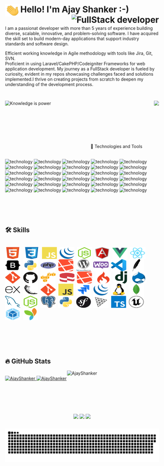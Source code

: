 

# <img align="left" alt="Hi!" height="40" width="50" src="hand.gif"> Hello! I'm Ajay Shanker :-) <img align="right" src="https://komarev.com/ghpvc/?username=AjayShanker&color=dd3219" alt="FullStack developer"></img>

<br /> 
<div style="height: auto; width: 100%; display: block;"> 
I am a passionat developer with more than 5 years of experience building diverse, scalable, innovative, and problem-solving software. I have acquired the skill set to build modern-day applications that support industry standards and software design.

Efficient working knowledge in Agile methodology with tools like Jira, Git, SVN.
<br />
Proficient in using Laravel/CakePHP/Codeigniter Frameworks for web application development. My journey as a FullStack developer is fueled by curiosity, evident in my repos showcasing challenges faced and solutions implemented.I thrive on creating projects from scratch to deepen my understanding of the development process.
</div>
  <br />



<!-- most used start -->
<div style="height: auto; width: 100%; display: block;"> 
  
  
<a href="https://in.linkedin.com/in/seniorphpprogrammer/" target="_blank"><img alt="Knowledge is power" height="180em" width="280em" align="left" src="ajay_shanker.gif"></a> 
 
<img height="180em" align="right"  src="https://github-readme-stats-sigma-five.vercel.app/api/top-langs/?username=AjayShanker&layout=compact&theme=dracula&langs_count=8&show_icons=true&bg_color=101a26&title_color=E4562B&text_color=fff&icon_color=E4562B&hide_border=true&hide=css"/>
  
  
</div>
  <br /><p>&nbsp;</p  <br />


<div style="height: auto; width: 100%; display: block;"> 

<br /><p>&nbsp;</p><br />
 🚀 Technologies and Tools 

<div style="height: auto; width: 100%; display: block;"> 
<br />
     <img align="center" alt="technology" height="20" width="121" src="https://img.shields.io/badge/Language-HTML-informational?style=flat&logo=html5&logoColor=white&color=2bbc8a">
    <img align="center" alt="technology" height="20" width="121" src="https://img.shields.io/badge/Language-CSS-informational?style=flat&logo=css3&logoColor=white&color=2bbc8a">
    <img align="center" alt="technology" height="20" width="121" src="https://img.shields.io/badge/Framework-Bootstrap-informational?style=flat&logo=bootstrap&logoColor=white&color=2bbc8a">
    <img align="center" alt="technology" height="20" width="121" src="https://img.shields.io/badge/Language-Javascript-informational?style=flat&logo=javascript&logoColor=white&color=2bbc8a">
    <img align="center" alt="technology" height="20" width="121" src="https://img.shields.io/badge/Language-TypeScript-informational?style=flat&logo=typescript&logoColor=white&color=2bbc8a">
    <img align="center" alt="technology" height="20" width="121" src="https://img.shields.io/badge/Framework-Express-informational?style=flat&logo=express&logoColor=white&color=2bbc8a">
    <img align="center" alt="technology" height="20" width="121" src="https://img.shields.io/badge/Library-Socket.io-informational?style=flat&logo=Socket.io&logoColor=white&color=2bbc8a">
    <img align="center" alt="technology" height="20" width="121" src="https://img.shields.io/badge/Environment-Node-informational?style=flat&logo=node.js&logoColor=white&color=2bbc8a">
    <img align="center" alt="technology" height="20" width="121" src="https://img.shields.io/badge/Library-Vue-informational?style=flat&logo=vue.js&logoColor=white&color=2bbc8a">
    <img align="center" alt="technology" height="20" width="121" src="https://img.shields.io/badge/Library-React-informational?style=flat&logo=react&logoColor=white&color=2bbc8a">
    <img align="center" alt="technology" height="20" width="121" src="https://img.shields.io/badge/Framework-Angular-informational?style=flat&logo=angular&logoColor=white&color=2bbc8a">
    <img align="center" alt="technology" height="20" width="121" src="https://img.shields.io/badge/Database-MySQL-informational?style=flat&logo=mysql&logoColor=white&color=2bbc8a">
    <img align="center" alt="technology" height="20" width="121" src="https://img.shields.io/badge/Database-Postgres-informational?style=flat&logo=postgresql&logoColor=white&color=2bbc8a">
    <img align="center" alt="technology" height="20" width="121" src="https://img.shields.io/badge/Database-MongoDB-informational?style=flat&logo=mongodb&logoColor=white&color=2bbc8a">
    <img align="center" alt="technology" height="20" width="121" src="https://img.shields.io/badge/Language-GraphQL-informational?style=flat&logo=graphql&logoColor=white&color=2bbc8a">
    <img align="center" alt="technology" height="20" width="121" src="https://img.shields.io/badge/Editor-VSCode-informational?style=flat&logo=visualstudiocode&logoColor=white&color=2bbc8a">
    <img align="center" alt="technology" height="20" width="121" src="https://img.shields.io/badge/Platform-Heroku-informational?style=flat&logo=netlify&logoColor=white&color=2bbc8a">
    <img align="center" alt="technology" height="20" width="121" src="https://img.shields.io/badge/Platform-Vercel-informational?style=flat&logo=vercel&logoColor=white&color=2bbc8a">
    <img align="center" alt="technology" height="20" width="121" src="https://img.shields.io/badge/Platform-Firebase-informational?style=flat&logo=firebase&logoColor=white&color=2bbc8a">
    <img align="center" alt="technology" height="20" width="121" src="https://img.shields.io/badge/Language-Python-informational?style=flat&logo=python&logoColor=white&color=2bbc8a">
    <img align="center" alt="technology" height="20" width="121" src="https://img.shields.io/badge/Framework-Flask-informational?style=flat&logo=flask&logoColor=white&color=2bbc8a">
    <img align="center" alt="technology" height="20" width="121" src="https://img.shields.io/badge/Framework-FastAPI-informational?style=flat&logo=fastapi&logoColor=white&color=2bbc8a">
    <img align="center" alt="technology" height="20" width="121" src="https://img.shields.io/badge/Framework-Django-informational?style=flat&logo=django&logoColor=white&color=2bbc8a">
    <img align="center" alt="technology" height="20" width="121" src="https://img.shields.io/badge/Framework-Laravel-informational?style=flat&logo=laravel&logoColor=white&color=2bbc8a">
    <img align="center" alt="technology" height="20" width="121" src="https://img.shields.io/badge/Framework-CodeIgniter-informational?style=flat&logo=codeIgniter&logoColor=white&color=2bbc8a">
    <img align="center" alt="technology" height="20" width="121" src="https://img.shields.io/badge/Framework-CakePHP-informational?style=flat&logo=cakephp&logoColor=white&color=2bbc8a">
    <img align="center" alt="technology" height="20" width="121" src="https://img.shields.io/badge/Framework-Symfony-informational?style=flat&logo=symfony&logoColor=white&color=2bbc8a">
    <img align="center" alt="technology" height="20" width="121" src="https://img.shields.io/badge/Module-Webpack-informational?style=flat&logo=webpack&logoColor=white&color=2bbc8a">
    <img align="center" alt="technology" height="20" width="121" src="https://img.shields.io/badge/WebGL-Three.js-informational?style=flat&logo=three.js&logoColor=white&color=2bbc8a">
    <img align="center" alt="technology" height="20" width="121" src="https://img.shields.io/badge/Platform-UnrealEngine-informational?style=flat&logo=unrealengine&logoColor=white&color=2bbc8a">
</div>
</div>
<br /><p>&nbsp;</p><br />

 ##  🛠️ Skills

<div style="height: auto; width: 100%; display: block;"> 
<br />
  
  <img align="center" alt="AjayShanker-HTML" height="40" width="50" src="https://raw.githubusercontent.com/devicons/devicon/master/icons/html5/html5-original.svg">
  &nbsp;&nbsp;<img align="center" alt="AjayShanker-CSS" height="40" width="50" src="https://raw.githubusercontent.com/devicons/devicon/master/icons/css3/css3-original.svg">&nbsp;&nbsp;<img align="center" alt="AjayShanker-Js" height="40" width="50" src="https://raw.githubusercontent.com/devicons/devicon/master/icons/javascript/javascript-plain.svg">&nbsp;&nbsp;<img align="center" alt="AjayShanker-jQuery" height="40" width="50" src="https://raw.githubusercontent.com/devicons/devicon/master/icons/jquery/jquery-plain.svg">&nbsp;&nbsp;<img align="center" alt="AjayShanker-Nodejs" height="40" width="50" src="https://raw.githubusercontent.com/devicons/devicon/master/icons/nodejs/nodejs-plain.svg">&nbsp;&nbsp;<img align="center" alt="AjayShanker-Angular" height="40" width="50" src="https://raw.githubusercontent.com/devicons/devicon/master/icons/angularjs/angularjs-original.svg">&nbsp;&nbsp;<img align="center" alt="AjayShanker-vuejs" height="40" width="50" src="https://raw.githubusercontent.com/devicons/devicon/master/icons/vuejs/vuejs-original.svg">&nbsp;&nbsp;<img align="center" alt="AjayShanker-react" height="40" width="50" src="https://raw.githubusercontent.com/devicons/devicon/master/icons/react/react-original.svg">&nbsp;&nbsp;<img align="center" alt="AjayShanker-Bootstrap" height="40" width="50" src="https://raw.githubusercontent.com/devicons/devicon/master/icons/bootstrap/bootstrap-plain.svg">&nbsp;&nbsp;<img align="center" alt="AjayShanker-Python" height="40" width="50" src="https://raw.githubusercontent.com/devicons/devicon/master/icons/python/python-original.svg">&nbsp;&nbsp;<img align="center" alt="AjayShanker-Php" height="40" width="50" src="https://raw.githubusercontent.com/devicons/devicon/master/icons/php/php-original.svg">&nbsp;&nbsp;<img align="center" alt="AjayShanker-Laravel" height="40" width="50" src="https://raw.githubusercontent.com/devicons/devicon/master/icons/laravel/laravel-plain.svg">&nbsp;&nbsp;<img align="center" alt="AjayShanker-Wordpres" height="40" width="50" src="https://raw.githubusercontent.com/devicons/devicon/master/icons/wordpress/wordpress-original.svg">&nbsp;&nbsp;<img align="center" alt="AjayShanker-Woocommerce" height="40" width="50" src="https://raw.githubusercontent.com/devicons/devicon/master/icons/woocommerce/woocommerce-plain.svg">&nbsp;&nbsp;<img align="center" alt="AjayShanker-VScode" height="40" width="50" src="https://raw.githubusercontent.com/devicons/devicon/master/icons/vscode/vscode-original.svg">&nbsp;&nbsp;<img align="center" alt="AjayShanker-Apache" height="40" width="50" src="https://raw.githubusercontent.com/devicons/devicon/master/icons/apache/apache-plain.svg">&nbsp;&nbsp;<img align="center" alt="AjayShanker-Git" height="40" width="50" src="https://raw.githubusercontent.com/devicons/devicon/master/icons/git/git-plain.svg">&nbsp;&nbsp;<img align="center" alt="AjayShanker-Github" height="40" width="50" src="https://raw.githubusercontent.com/devicons/devicon/master/icons/github/github-original.svg">&nbsp;&nbsp;<img align="center" alt="AjayShanker-AWS" height="40" width="50" src="https://raw.githubusercontent.com/devicons/devicon/master/icons/amazonwebservices/amazonwebservices-original.svg">
  &nbsp;&nbsp;<img align="center" alt="AjayShanker-cakephp" height="40" width="50" src="https://raw.githubusercontent.com/devicons/devicon/master/icons/cakephp/cakephp-original.svg">&nbsp;&nbsp;<img align="center" alt="AjayShanker-laravel" height="40" width="50" src="https://raw.githubusercontent.com/devicons/devicon/master/icons/laravel/laravel-plain.svg">
  &nbsp;&nbsp;<img align="center" alt="AjayShanker-codeigniter" height="40" width="50" src="https://raw.githubusercontent.com/devicons/devicon/master/icons/codeigniter/codeigniter-plain.svg">&nbsp;&nbsp;<img align="center" alt="AjayShanker-django" height="40" width="50" src="https://raw.githubusercontent.com/devicons/devicon/master/icons/django/django-plain.svg">&nbsp;&nbsp;<img align="center" alt="AjayShanker-drupal" height="40" width="50" src="https://raw.githubusercontent.com/devicons/devicon/master/icons/drupal/drupal-original.svg">&nbsp;&nbsp;<img align="center" alt="AjayShanker-express" height="40" width="50" src="https://raw.githubusercontent.com/devicons/devicon/master/icons/express/express-original.svg">&nbsp;&nbsp;<img align="center" alt="AjayShanker-flask" height="40" width="50" src="https://raw.githubusercontent.com/devicons/devicon/master/icons/flask/flask-original.svg">&nbsp;&nbsp;<img align="center" alt="AjayShanker-git" height="40" width="50" src="https://raw.githubusercontent.com/devicons/devicon/master/icons/git/git-original.svg">&nbsp;&nbsp;<img align="center" alt="AjayShanker-javascript" height="40" width="50" src="https://raw.githubusercontent.com/devicons/devicon/master/icons/javascript/javascript-original.svg">&nbsp;&nbsp;<img align="center" alt="AjayShanker-jira" height="40" width="50" src="https://raw.githubusercontent.com/devicons/devicon/master/icons/jira/jira-original.svg">&nbsp;&nbsp;<img align="center" alt="AjayShanker-jquery" height="40" width="50" src="https://raw.githubusercontent.com/devicons/devicon/master/icons/jquery/jquery-original.svg">&nbsp;&nbsp;<img align="center" alt="AjayShanker-linux" height="40" width="50" src="https://raw.githubusercontent.com/devicons/devicon/master/icons/linux/linux-original.svg">&nbsp;&nbsp;<img align="center" alt="AjayShanker-mongodb" height="40" width="50" src="https://raw.githubusercontent.com/devicons/devicon/master/icons/mongodb/mongodb-original.svg">&nbsp;&nbsp;<img align="center" alt="AjayShanker-mysql" height="40" width="50" src="https://raw.githubusercontent.com/devicons/devicon/master/icons/mysql/mysql-original.svg">&nbsp;&nbsp;<img align="center" alt="AjayShanker-nodejs" height="40" width="50" src="https://raw.githubusercontent.com/devicons/devicon/master/icons/nodejs/nodejs-original.svg">&nbsp;&nbsp;<img align="center" alt="AjayShanker-postgresql" height="40" width="50" src="https://raw.githubusercontent.com/devicons/devicon/master/icons/postgresql/postgresql-original.svg">&nbsp;&nbsp;<img align="center" alt="AjayShanker-python" height="40" width="50" src="https://raw.githubusercontent.com/devicons/devicon/master/icons/python/python-original.svg">&nbsp;&nbsp;<img align="center" alt="AjayShanker-symfony" height="40" width="50" src="https://raw.githubusercontent.com/devicons/devicon/master/icons/symfony/symfony-original.svg">&nbsp;&nbsp;<img align="center" alt="AjayShanker-threejs" height="40" width="50" src="https://raw.githubusercontent.com/devicons/devicon/master/icons/threejs/threejs-original.svg">&nbsp;&nbsp;<img align="center" alt="AjayShanker-typescript" height="40" width="50" src="https://raw.githubusercontent.com/devicons/devicon/master/icons/typescript/typescript-original.svg">&nbsp;&nbsp;<img align="center" alt="AjayShanker-unrealengine" height="40" width="50" src="https://raw.githubusercontent.com/devicons/devicon/master/icons/unrealengine/unrealengine-original.svg">&nbsp;&nbsp;<img align="center" alt="AjayShanker-webpack" height="40" width="50" src="https://raw.githubusercontent.com/devicons/devicon/master/icons/webpack/webpack-original.svg">&nbsp;&nbsp;<img align="center" alt="AjayShanker-yii" height="40" width="50" src="https://raw.githubusercontent.com/devicons/devicon/master/icons/yii/yii-original.svg">
  <br />
</div>

<br /><p>&nbsp;</p><br />

## 🔥 GitHub Stats

<!-- stats start -->


  <div style="height: auto; width: 100%; display: block;" align="center">  <img src="https://github-profile-trophy.vercel.app/api?username=AjayShanker&show_icons=true&include_all_commits=true&count_private=true&bg_color=101a26&title_color=E4562B&text_color=fff&icon_color=1051E5&hide_border=true" alt="AjayShanker" /><br /> </div>
  
<div>
  <a href="https://github.com/AjayShanker" align="center">
   
   <img width="49%" height="180em" src="https://github-readme-streak-stats.herokuapp.com?user=AjayShanker&theme=tokyonight&hide_border=true&background=101A26&stroke=FFFFFF&border=FFFFFF&ring=E4562B&fire=1051E5&currStreakNum=FFFFFF&sideNums=FFFFFF&currStreakLabel=FFFFFF&sideLabels=FFFFFF&dates=1051E5" alt="AjayShanker" />
   
   <img width="49%" height="180em" src="https://github-readme-stats-sigma-five.vercel.app/api?username=AjayShanker&theme=tokyonight&show_icons=true&include_all_commits=true&count_private=true&bg_color=101a26&title_color=E4562B&text_color=fff&icon_color=1051E5&hide_border=true" alt="AjayShanker"/>
   
  
      
 </a>
</div>
<br /><p>&nbsp;</p><br />

<!-- stats end -->
  
  ##
 
 <!-- social start -->
<div align="center">
  <a href="https://twitter.com/sr_phpdeveloper" target="_blank"><img src="https://img.shields.io/badge/-Twitter-%23E4405F?style=for-the-badge&logo=twitter&logoColor=white" target="_blank"></a>
  <a href = "mailto:ajayshanker18@gmail.com"><img src="https://img.shields.io/badge/-Gmail-%23333?style=for-the-badge&logo=gmail&logoColor=white" target="_blank"></a>
  <a href="https://in.linkedin.com/in/seniorphpprogrammer/" target="_blank"><img src="https://img.shields.io/badge/-LinkedIn-%230077B5?style=for-the-badge&logo=linkedin&logoColor=white" target="_blank"></a> 
 
 <!-- social end -->
 
 ##
 
  ![Snake animation](https://raw.githubusercontent.com/AjayShanker/AjayShanker/main/github-contribution-grid-snake.svg)
 
</div>

